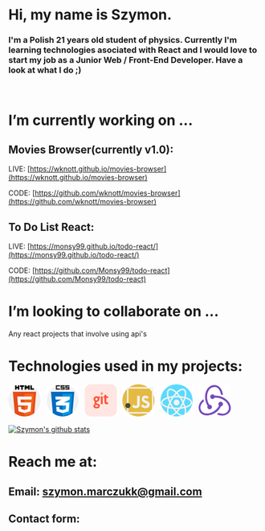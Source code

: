 # Hi, my name is Szymon.

### I'm a Polish 21 years old student of physics. Currently I'm learning technologies asociated with React and I would love to start my job as a Junior Web / Front-End Developer. Have a look at what I do ;)
<br/>

# I’m currently working on ...

## Movies Browser(currently v1.0):

LIVE: [https://wknott.github.io/movies-browser](https://wknott.github.io/movies-browser)

CODE: [https://github.com/wknott/movies-browser](https://github.com/wknott/movies-browser)

## To Do List React:

LIVE: [https://monsy99.github.io/todo-react/](https://monsy99.github.io/todo-react/)

CODE: [https://github.com/Monsy99/todo-react](https://github.com/Monsy99/todo-react)

# I’m looking to collaborate on ...

Any react projects that involve using api's 
<br/>

# Technologies used in my projects:

![HTML](./img/html.png)&nbsp;&nbsp;
![CSS](./img/css.png)&nbsp;&nbsp;
![git](./img/git.png)&nbsp;&nbsp;
![JavaScript](./img/javascript.png)&nbsp;&nbsp;
![React](./img/react.png)&nbsp;&nbsp;
![Redux](./img/redux.png)&nbsp;&nbsp;

[![Szymon's github stats](https://github-readme-stats.vercel.app/api?username=Monsy99&count_private=true)](https://github.com/anuraghazra/github-readme-stats)

# Reach me at:
## Email: szymon.marczukk@gmail.com
## Contact form:
